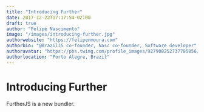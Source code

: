 ```yaml
---
title: "Introducing Further"
date: 2017-12-22T17:17:54-02:00
draft: true
author: "Felipe Nascimento"
image: "/images/introducing-further.jpg"
authorwebsite: "https://felipenmoura.com"
authorbio: "@BrazilJS co-founder, Nasc co-founder, Software developer"
authoravatar: "https://pbs.twimg.com/profile_images/927908252737785856/gc63_VcN_400x400.jpg"
authorlocation: "Porto Alegre, Brazil"
---
```


# Introducing Further

FurtherJS is a new bundler.  